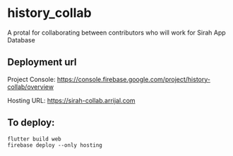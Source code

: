 # history_collab

A protal for collaborating between contributors who will work for Sirah App Database

## Deployment url

Project Console: https://console.firebase.google.com/project/history-collab/overview

Hosting URL: https://sirah-collab.arrijal.com


## To deploy:

```
flutter build web    
firebase deploy --only hosting
```